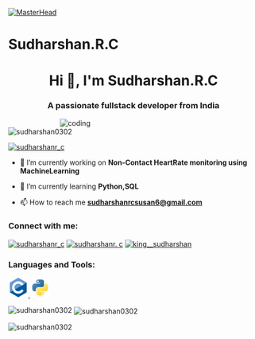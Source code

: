 [![MasterHead](https://repository-images.githubusercontent.com/588181932/e36ec678-7984-4cdd-8e4c-a3932772ff8e)](https://sudharshan0302.io)
# Sudharshan.R.C<h1 align="center">Hi 👋, I'm Sudharshan.R.C</h1>
<h3 align="center">A passionate fullstack developer from India</h3>
<img align="right" alt="coding" width="400" src="https://i.pinimg.com/originals/81/17/8b/81178b47a8598f0c81c4799f2cdd4057.gif">

<p align="left"> <img src="https://komarev.com/ghpvc/?username=sudharshan0302&label=Profile%20views&color=0e75b6&style=flat" alt="sudharshan0302" /> </p>

<p align="left"> <a href="https://twitter.com/sudharshanr_c" target="blank"><img src="https://img.shields.io/twitter/follow/sudharshanr_c?logo=twitter&style=for-the-badge" alt="sudharshanr_c" /></a> </p>

- 🔭 I’m currently working on **Non-Contact HeartRate monitoring using MachineLearning**

- 🌱 I’m currently learning **Python,SQL**

- 📫 How to reach me **sudharshanrcsusan6@gmail.com**

<h3 align="left">Connect with me:</h3>
<p align="left">
<a href="https://twitter.com/sudharshanr_c" target="blank"><img align="center" src="https://raw.githubusercontent.com/rahuldkjain/github-profile-readme-generator/master/src/images/icons/Social/twitter.svg" alt="sudharshanr_c" height="30" width="40" /></a>
<a href="www.linkedin.com/in/sudharshan-r-c-442671212" target="blank"><img align="center" src="https://raw.githubusercontent.com/rahuldkjain/github-profile-readme-generator/master/src/images/icons/Social/linked-in-alt.svg" alt="sudharshanr. c" height="30" width="40" /></a>
<a href="https://instagram.com/king__sudharshan" target="blank"><img align="center" src="https://raw.githubusercontent.com/rahuldkjain/github-profile-readme-generator/master/src/images/icons/Social/instagram.svg" alt="king__sudharshan" height="30" width="40" /></a>
</p>

<h3 align="left">Languages and Tools:</h3>
<p align="left"> <a href="https://www.cprogramming.com/" target="_blank" rel="noreferrer"> <img src="https://raw.githubusercontent.com/devicons/devicon/master/icons/c/c-original.svg" alt="c" width="40" height="40"/> </a> <a href="https://www.python.org" target="_blank" rel="noreferrer"> <img src="https://raw.githubusercontent.com/devicons/devicon/master/icons/python/python-original.svg" alt="python" width="40" height="40"/> </a> </p>

<p><img align="left" src="https://github-readme-stats.vercel.app/api/top-langs?username=sudharshan0302&show_icons=true&locale=en&layout=compact" alt="sudharshan0302" /></p>

<p>&nbsp;<img align="center" src="https://github-readme-stats.vercel.app/api?username=sudharshan0302&show_icons=true&locale=en" alt="sudharshan0302" /></p>

<p><img align="center" src="https://github-readme-streak-stats.herokuapp.com/?user=sudharshan0302&" alt="sudharshan0302" /></p>

